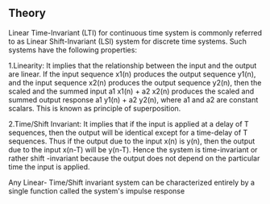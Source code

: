 ## Theory

Linear Time-Invariant (LTI) for continuous time system is commonly referred to as Linear Shift-Invariant (LSI) system for discrete time systems. Such systems have the following properties:

1.Linearity: It implies that the relationship between the input and the output are linear. If the input sequence x1(n) produces the output sequence y1(n), and the input sequence x2(n) produces the output sequence y2(n), then the scaled and the summed input a1 x1(n) + a2 x2(n) produces the scaled and summed output response a1 y1(n) + a2 y2(n), where a1 and a2 are constant scalars. This is known as principle of superposition.

2.Time/Shift Invariant: It implies that if the input is applied at a delay of T sequences, then the output will be identical except for a time-delay of T sequences. Thus if the output due to the input x(n) is y(n), then the output due to the input x(n-T) will be y(n-T). Hence the system is time-invariant or rather shift -invariant because the output does not depend on the particular time the input is applied.

Any Linear- Time/Shift invariant system can be characterized entirely by a single function called the system's impulse response

 <script id="MathJax-script" async src="https://cdn.jsdelivr.net/npm/mathjax@3.2.2/es5/tex-mml-chtml.js"></script>    
 